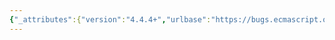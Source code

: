 ```yaml
---
{"_attributes":{"version":"4.4.4+","urlbase":"https://bugs.ecmascript.org/","maintainer":"dherman@mozilla.com"},"bug":{"bug_id":4150,"creation_ts":"2015-03-09 15:32:00 -0700","short_desc":"\"X is contained in strict code\"","delta_ts":"2015-03-17 16:57:07 -0700","product":"Draft for 6th Edition","component":"editorial issue","version":"Rev 35: March 4, 2015 Release Candidate 2","rep_platform":"All","op_sys":"All","bug_status":"RESOLVED","resolution":"FIXED","priority":"Normal","bug_severity":"enhancement","everconfirmed":true,"reporter":{"uid":"jmdyck","name":"Michael Dyck"},"assigned_to":{"uid":"allen","name":"Allen Wirfs-Brock"},"long_desc":[{"commentid":13674,"comment_count":0,"who":{"uid":"jmdyck","name":"Michael Dyck"},"bug_when":"2015-03-09 15:32:55 -0700","thetext":"The spec has several conditions of the form:\n    \"If X is contained in strict code or if its <child> is strict code, ...\"\n(I've appended a list.) I have a few comments about them.\n\n----------\n{1}\nPresumably, the distinction that these conditions make between\n    \"X is contained in strict code\"\nand\n    \"Y is strict code\"\nrelates to the fact that strictness can come \"down from above\" (inherited from\na strict parent) or \"up from below\" (via a Use Strict Directive in a Directive\nPrologue). However, the definition of strict code covers this distinction, so\nit shouldn't be necessary to repeat it elsewhere.\n\n----------\n{2}\nIn particular, if X is contained in strict code, then X *is* strict code\n(though the converse is not always true, of course). And recursively, every\nchild of X is also strict code.\n\nThus, in each of the conditions under discussion, the first term implies the\nsecond, so it suffices to check just the second.\n\n----------\n(3)\n14.4.12 / groups 1 + 2:\n   GeneratorDeclaration : function * ... ( FormalParameters ) { GeneratorBody }\n   GeneratorDeclaration : function * ( FormalParameters ) { GeneratorBody }\n      If the GeneratorDeclaration is contained in strict code\n          or if its GeneratorBody is strict code, ...\n\nThe condition's second term is presumably meant to mean \"its GeneratorBody\nbegins with a 'use strict' directive\", but it's debatable whether it achieves\nthat. Consider the derivation:\n\n    GeneratorDeclaration\n     -> GeneratorBody\n         -> FunctionBody\n             -> FunctionStatementList\n                 -> StatementList\n                    (-> Directive Prologue)\n                        (-> Use Strict Directive)\n\nIn such a case, 10.2.1 tells us that the code within the *FunctionBody* is\nstrict code, but the GeneratorBody is not *within* the FunctionBody, so that\nsuggests it isn't strict code (unless, of course, it inherits strictness from\nabove).\n\nYou could get around this objection by changing the condition to\n    ... or if _the_code_within_ its GeneratorBody is strict code, ...\nbecause all of the source text of the GeneratorBody is within the FunctionBody,\neven though the GeneratorBody itself isn't. However, I don't like this solution, because I don't like that strictness is supposedly defined as a property of source text, when it would make more sense as a property of parse tree nodes.  So I'd prefer a solution in which the presence of the Use Strict Directive makes the whole GeneratorDeclaration strict, not just the FunctionBody.  (E.g., see Bug 4146.) Then conditions like this don't have to reach down to the FunctionBody to determine if *it* is strict.\n\n----------\n{4}\n14.2.16 / group 1 says:\n    ArrowFunction : ArrowParameters => ConciseBody\n        If the code of this ArrowFunction is contained in strict mode code\n            or if any of the conditions in 10.2.1 apply, ...\nThis isn't quite of the form outlined at the top, but I'm puzzled as to why it isn't.  Of the various conditions in 10.2.1 that might apply, it seems there's only one (a FunctionBody that begins with \"use strict\") that's pertinent to this sentence, so why be vague?\n\n(There are other conditions in 10.2.1 that might apply, e.g. the ArrowFunction might be in a module, but in that case, it would be true that \"the code of this ArrowFunction is contained in strict mode code\", and so there'd be no need to check the second term of the condition.)\n\n--------------------------------------------------------------------------------\n\n14.1.13 / group 1 / step 1:\n    FunctionStatementList : StatementList_opt\n        If this FunctionStatementList is contained in strict code\n            or if StatementList is strict code, ...\n\n14.1.20 / group 1 / step 1:\n    FunctionDeclaration : function ... ( FormalParameters ) { FunctionBody }\n        If the FunctionDeclaration is contained in strict code\n            or if its FunctionBody is strict code, ...\n\n14.1.20 / group 2:\n    FunctionDeclaration : function ( FormalParameters ) { FunctionBody }\n        If the FunctionDeclaration is contained in strict code\n            or if its FunctionBody is strict code, ...\n\n14.1.21 / group 3:\n    FunctionExpression : function ( FormalParameters ) { FunctionBody }\n        If the FunctionExpression is contained in strict code\n            or if its FunctionBody is strict code, ...\n\n14.1.21 / group 4:\n    FunctionExpression : function ... ( FormalParameters ) { FunctionBody }\n        If the FunctionExpression is contained in strict code\n            or if its FunctionBody is strict code, ...\n\n14.2.16 / group 1:\n    ArrowFunction : ArrowParameters => ConciseBody\n        If the code of this ArrowFunction is contained in strict mode code\n            or if any of the conditions in 10.2.1 apply, ...\n\n14.4.12 / group 1:\n    GeneratorDeclaration : function * .. ( FormalParameters ) { GeneratorBody }\n        If the GeneratorDeclaration is contained in strict code\n            or if its GeneratorBody is strict code, ...\n\n14.4.12 / group 2:\n    GeneratorDeclaration : function * ( FormalParameters ) { GeneratorBody }\n        If the GeneratorDeclaration is contained in strict code\n            or if its GeneratorBody is strict code, ...\n\n15.1.2 / group 1:\n    ScriptBody : StatementList\n        If this ScriptBody is contained in strict code\n            or if StatementList is strict code, ..."},{"commentid":13681,"comment_count":1,"who":{"uid":"allen","name":"Allen Wirfs-Brock"},"bug_when":"2015-03-10 12:41:41 -0700","thetext":"fixed in rev36 editor's draft\n\nsome of this was fragments of incomplete work to provide a more formal definition of strict mode.\n\nFor now, I've normalized all of these uses to follow the pattern of:\n\nIf the function code for this GeneratorExpression is strict mode code, let strict be true. Otherwise let strict be false. \n\nthat along with the cleanup in 10.2 should be sufficient for now.\n\nAlso eliminated at the IsStrict abstract operations except for the one for Script"},{"commentid":13829,"comment_count":2,"who":{"uid":"allen","name":"Allen Wirfs-Brock"},"bug_when":"2015-03-17 16:57:07 -0700","thetext":"in rev36"}]}}
---
```

